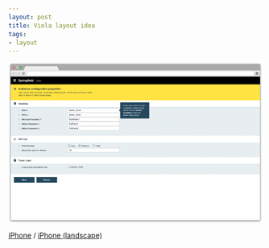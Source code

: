 ```yaml
---
layout: post
title: Viola layout idea
tags:
- layout
---
```


[![Viola layout idea 01][2]][1]

[iPhone](https://github.com/justnarp/viola-idea01/blob/master/01-Viola-Layout-01-iPhone.png) / [iPhone (landscape)](https://github.com/justnarp/viola-idea01/blob/master/02-Viola-Layout-01-iPhone-landscape.png)

  [1]: https://raw.githubusercontent.com/justnarp/viola-idea01/master/00-Viola-Layout-01.png
  [2]: /public/img/viola01.png
